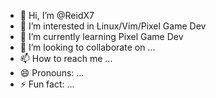 - 👋 Hi, I’m @ReidX7
- 👀 I’m interested in Linux/Vim/Pixel Game Dev
- 🌱 I’m currently learning Pixel Game Dev
- 💞️ I’m looking to collaborate on ...
- 📫 How to reach me ...
- 😄 Pronouns: ...
- ⚡ Fun fact: ...

<!---
ReidX7/ReidX7 is a ✨ special ✨ repository because its `README.md` (this file) appears on your GitHub profile.
You can click the Preview link to take a look at your changes.
--->
